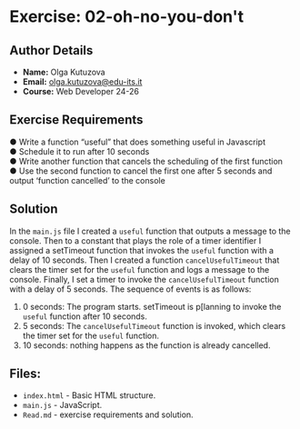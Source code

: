 # Exercise: 02-oh-no-you-don't

## Author Details
- **Name:** Olga Kutuzova  
- **Email:** olga.kutuzova@edu-its.it  
- **Course:** Web Developer 24-26


## Exercise Requirements
● Write a function “useful” that does something useful in Javascript  
● Schedule it to run after 10 seconds  
● Write another function that cancels the scheduling of the first function  
● Use the second function to cancel the first one after 5 seconds and output 
‘function cancelled’ to the console  


 
## Solution
In the `main.js` file I created a `useful` function that outputs a message to the console. Then to a constant that plays the role of a timer identifier I assigned a setTimeout function that invokes the `useful` function with a delay of 10 seconds. 
Then I created a function `cancelUsefulTimeout` that clears the timer set for the `useful` function and logs a message to the console. 
Finally, I set a timer to invoke the `cancelUsefulTimeout` function with a delay of 5 seconds.
The sequence of events is as follows:
1. 0 seconds: The program starts. setTimeout is p[lanning to invoke the `useful` function after 10 seconds.
2. 5 seconds: The `cancelUsefulTimeout` function is invoked, which clears the timer set for the `useful` function.
3. 10 seconds: nothing happens as the function is already cancelled.

## Files:
- `index.html` - Basic HTML structure.
- `main.js` - JavaScript.
- `Read.md` - exercise requirements and solution. 
